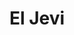 ---
title: "El Jevi"
url: /ciudad-autonoma-de-buenos-aires/el-jevi-avenida-santa-fe-3/
shop: comodidad
---